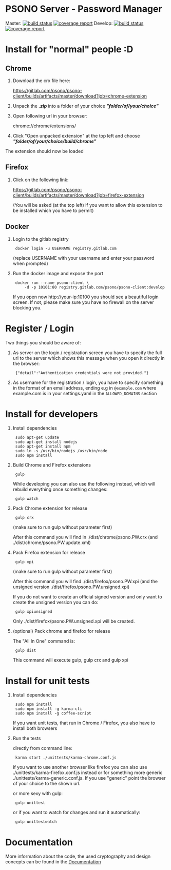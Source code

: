 # PSONO Server - Password Manager

Master: [![build status](https://gitlab.com/psono/psono-client/badges/master/build.svg)](https://gitlab.com/psono/psono-client/commits/master) [![coverage report](https://gitlab.com/psono/psono-client/badges/master/coverage.svg)](https://gitlab.com/psono/psono-client/commits/master)
Develop: [![build status](https://gitlab.com/psono/psono-client/badges/develop/build.svg)](https://gitlab.com/psono/psono-client/commits/develop) [![coverage report](https://gitlab.com/psono/psono-client/badges/develop/coverage.svg)](https://gitlab.com/psono/psono-client/commits/develop)

# Install for "normal" people :D

## Chrome

1. Download the crx file here:

    https://gitlab.com/psono/psono-client/builds/artifacts/master/download?job=chrome-extension
    
2. Unpack the ***.zip*** into a folder of your choice ***"folder/of/your/choice"***
    
4. Open following url in your browser:

    chrome://chrome/extensions/
    
5. Click "Open unpacked extension" at the top left and choose ***"folder/of/your/choice/build/chrome"***

The extension should now be loaded


## Firefox

1. Click on the following link:

    https://gitlab.com/psono/psono-client/builds/artifacts/master/download?job=firefox-extension
    
    (You will be asked (at the top left) if you want to allow this extension to be installed which you have to permit)
    

## Docker

1. Login to the gitlab registry

        docker login -u USERNAME registry.gitlab.com
    
    (replace USERNAME with your username and enter your password when prompted)

2. Run the docker image and expose the port

        docker run --name psono-client \
            -d -p 10101:80 registry.gitlab.com/psono/psono-client:develop

    If you open now http://your-ip:10100 you should see a beautiful login screen.
    If not, please make sure you have no firewall on the server blocking you.
    
# Register / Login

Two things you should be aware of:
    
1) As server on the login / registration screen you have to specify the full url to the server which shows this message when you open it directly in the browser:
    
        {"detail":"Authentication credentials were not provided."}

2) As username for the registration / login, you have to specify something in the format of an email address, ending e.g in `@example.com` where example.com is in your settings.yaml in the `ALLOWED_DOMAINS` section


# Install for developers

1. Install dependencies

        sudo apt-get update
        sudo apt-get install nodejs
        sudo apt-get install npm
        sudo ln -s /usr/bin/nodejs /usr/bin/node
        sudo npm install
        
2. Build Chrome and Firefox extensions

        gulp
        
    While developing you can also use the following instead, which will rebuild everything once something changes:
        
        gulp watch

3. Pack Chrome extension for release

        gulp crx

    (make sure to run gulp without parameter first)
    
    After this command you will find in ./dist/chrome/psono.PW.crx (and ./dist/chrome/psono.PW.update.xml)
        
4. Pack Firefox extension for release

        gulp xpi

    (make sure to run gulp without parameter first)
    
    After this command you will find ./dist/firefox/psono.PW.xpi (and the unsigned version
    ./dist/firefox/psono.PW.unsigned.xpi)
    
    If you do not want to create an official signed version and only want to create the unsigned version you can do:
    
        gulp xpiunsigned
        
    Only ./dist/firefox/psono.PW.unsigned.xpi will be created.
        
5. (optional) Pack chrome and firefox for release
        
    The "All In One" command is:
    
        gulp dist
        
    This command will execute gulp, gulp crx and gulp xpi


# Install for unit tests

1. Install dependencies

        sudo npm install
        sudo npm install -g karma-cli
        sudo npm install -g coffee-script
        
    If you want unit tests, that run in Chrome / Firefox, you also have to install both browsers
    
2. Run the tests

    directly from command line:

        karma start ./unittests/karma-chrome.conf.js
        
    if you want to use another browser like firefox you can also use ./unittests/karma-firefox.conf.js instead or for
    something more generic ./unittests/karma-generic.conf.js. If you use "generic" point the browser of your choice
    to the shown url.
        
    or more sexy with gulp:
    
        gulp unittest
        
    or if you want to watch for changes and run it automatically:
    
        gulp unittestwatch
    

# Documentation

More information about the code, the used cryptography and design concepts can be found in the [Documentation](docu/DOCUMENTATION.md)
    
